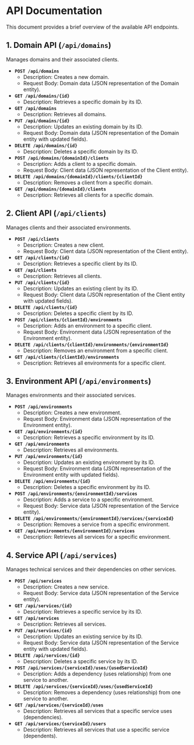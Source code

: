 # API Documentation

This document provides a brief overview of the available API endpoints.

## 1. Domain API (`/api/domains`)

Manages domains and their associated clients.

*   **`POST /api/domains`**
    *   Description: Creates a new domain.
    *   Request Body: Domain data (JSON representation of the Domain entity).
*   **`GET /api/domains/{id}`**
    *   Description: Retrieves a specific domain by its ID.
*   **`GET /api/domains`**
    *   Description: Retrieves all domains.
*   **`PUT /api/domains/{id}`**
    *   Description: Updates an existing domain by its ID.
    *   Request Body: Domain data (JSON representation of the Domain entity with updated fields).
*   **`DELETE /api/domains/{id}`**
    *   Description: Deletes a specific domain by its ID.
*   **`POST /api/domains/{domainId}/clients`**
    *   Description: Adds a client to a specific domain.
    *   Request Body: Client data (JSON representation of the Client entity).
*   **`DELETE /api/domains/{domainId}/clients/{clientId}`**
    *   Description: Removes a client from a specific domain.
*   **`GET /api/domains/{domainId}/clients`**
    *   Description: Retrieves all clients for a specific domain.

## 2. Client API (`/api/clients`)

Manages clients and their associated environments.

*   **`POST /api/clients`**
    *   Description: Creates a new client.
    *   Request Body: Client data (JSON representation of the Client entity).
*   **`GET /api/clients/{id}`**
    *   Description: Retrieves a specific client by its ID.
*   **`GET /api/clients`**
    *   Description: Retrieves all clients.
*   **`PUT /api/clients/{id}`**
    *   Description: Updates an existing client by its ID.
    *   Request Body: Client data (JSON representation of the Client entity with updated fields).
*   **`DELETE /api/clients/{id}`**
    *   Description: Deletes a specific client by its ID.
*   **`POST /api/clients/{clientId}/environments`**
    *   Description: Adds an environment to a specific client.
    *   Request Body: Environment data (JSON representation of the Environment entity).
*   **`DELETE /api/clients/{clientId}/environments/{environmentId}`**
    *   Description: Removes an environment from a specific client.
*   **`GET /api/clients/{clientId}/environments`**
    *   Description: Retrieves all environments for a specific client.

## 3. Environment API (`/api/environments`)

Manages environments and their associated services.

*   **`POST /api/environments`**
    *   Description: Creates a new environment.
    *   Request Body: Environment data (JSON representation of the Environment entity).
*   **`GET /api/environments/{id}`**
    *   Description: Retrieves a specific environment by its ID.
*   **`GET /api/environments`**
    *   Description: Retrieves all environments.
*   **`PUT /api/environments/{id}`**
    *   Description: Updates an existing environment by its ID.
    *   Request Body: Environment data (JSON representation of the Environment entity with updated fields).
*   **`DELETE /api/environments/{id}`**
    *   Description: Deletes a specific environment by its ID.
*   **`POST /api/environments/{environmentId}/services`**
    *   Description: Adds a service to a specific environment.
    *   Request Body: Service data (JSON representation of the Service entity).
*   **`DELETE /api/environments/{environmentId}/services/{serviceId}`**
    *   Description: Removes a service from a specific environment.
*   **`GET /api/environments/{environmentId}/services`**
    *   Description: Retrieves all services for a specific environment.

## 4. Service API (`/api/services`)

Manages technical services and their dependencies on other services.

*   **`POST /api/services`**
    *   Description: Creates a new service.
    *   Request Body: Service data (JSON representation of the Service entity).
*   **`GET /api/services/{id}`**
    *   Description: Retrieves a specific service by its ID.
*   **`GET /api/services`**
    *   Description: Retrieves all services.
*   **`PUT /api/services/{id}`**
    *   Description: Updates an existing service by its ID.
    *   Request Body: Service data (JSON representation of the Service entity with updated fields).
*   **`DELETE /api/services/{id}`**
    *   Description: Deletes a specific service by its ID.
*   **`POST /api/services/{serviceId}/uses/{usedServiceId}`**
    *   Description: Adds a dependency (uses relationship) from one service to another.
*   **`DELETE /api/services/{serviceId}/uses/{usedServiceId}`**
    *   Description: Removes a dependency (uses relationship) from one service to another.
*   **`GET /api/services/{serviceId}/uses`**
    *   Description: Retrieves all services that a specific service uses (dependencies).
*   **`GET /api/services/{serviceId}/users`**
    *   Description: Retrieves all services that use a specific service (dependents).

